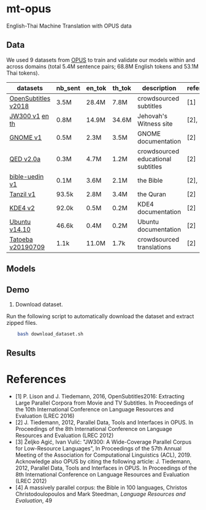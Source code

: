 # mt-opus
English-Thai Machine Translation with OPUS data

## Data
We used 9 datasets from [OPUS](http://opus.nlpl.eu/index.php) to train and validate our models within and across domains (total 5.4M sentence pairs; 68.8M English tokens and 53.1M Thai tokens).

| datasets | nb_sent | en_tok | th_tok | description | reference |
|------------------------------------------------------------------------------------------------------------------------------------------------------------------------|---------|--------|--------|------------------------------------|-----------|
| [OpenSubtitles   v2018](http://opus.nlpl.eu/download.php?f=OpenSubtitles/v2018/moses/en-th.txt.zip) | 3.5M | 28.4M | 7.8M | crowdsourced subtitles | [1] |
| [JW300 v1](http://opus.nlpl.eu/JW300-v1.php)   [en](https://object.pouta.csc.fi/OPUS-JW300/v1/raw/en.zip)   [th](https://object.pouta.csc.fi/OPUS-JW300/v1/raw/th.zip) | 0.8M | 14.9M | 34.6M | Jehovah's Witness site | [2], [3] |
| [GNOME v1](https://object.pouta.csc.fi/OPUS-GNOME/v1/moses/en-th.txt.zip) | 0.5M | 2.3M | 3.5M | GNOME documentation | [2] |
| [QED v2.0a](https://object.pouta.csc.fi/OPUS-QED/v2.0a/moses/en-th.txt.zip) | 0.3M | 4.7M | 1.2M | crowdsourced educational subtitles | [2] |
| [bible-uedin v1](https://object.pouta.csc.fi/OPUS-bible-uedin/v1/moses/en-th.txt.zip) | 0.1M | 3.6M | 2.1M | the Bible | [2], [4] |
| [Tanzil v1](https://object.pouta.csc.fi/OPUS-Tanzil/v1/moses/en-th.txt.zip) | 93.5k | 2.8M | 3.4M | the Quran | [2] |
| [KDE4 v2](https://object.pouta.csc.fi/OPUS-KDE4/v2/moses/en-th.txt.zip) | 92.0k | 0.5M | 0.2M | KDE4 documentation | [2] |
| [Ubuntu v14.10](https://object.pouta.csc.fi/OPUS-Ubuntu/v14.10/moses/en-th.txt.zip) | 46.6k | 0.4M | 0.2M | Ubuntu documentation | [2] |
| [Tatoeba v20190709](https://object.pouta.csc.fi/OPUS-Tatoeba/v20190709/moses/en-th.txt.zip) | 1.1k | 11.0M | 1.7k | crowdsourced translations | [2] |

## Models

## Demo

1. Download dataset. 

Run the following script to automatically download the dataset and extract zipped files.
    
```bash
    bash download_dataset.sh
```
## Results

# References
* [1] P. Lison and J. Tiedemann, 2016, OpenSubtitles2016: Extracting Large Parallel Corpora from Movie and TV Subtitles. In Proceedings of the 10th International Conference on Language Resources and Evaluation (LREC 2016)
* [2] J. Tiedemann, 2012, Parallel Data, Tools and Interfaces in OPUS. In Proceedings of the 8th International Conference on Language Resources and Evaluation (LREC 2012)
* [3]  Željko Agić, Ivan Vulić: "JW300: A Wide-Coverage Parallel Corpus for Low-Resource Languages", In Proceedings of the 57th Annual Meeting of the Association for Computational Linguistics (ACL), 2019. Acknowledge also OPUS by citing the following article: J. Tiedemann, 2012, Parallel Data, Tools and Interfaces in OPUS. In Proceedings of the 8th International Conference on Language Resources and Evaluation (LREC 2012)
* [4] A massively parallel corpus: the Bible in 100 languages, Christos Christodoulopoulos and Mark Steedman, *Language Resources and Evaluation*, 49

